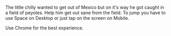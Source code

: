 The little chilly wanted to get out of Mexico but on it's way he got caught in a field of peyotes. Help him get out sane from the field.
To jump you have to use Space on Desktop or just tap on the screen on Mobile.

Use Chrome for the best experience.